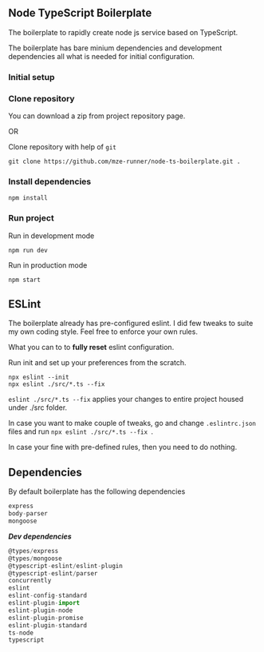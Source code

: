 ## Node TypeScript Boilerplate

The boilerplate to rapidly create node js service based on TypeScript.

The boilerplate has bare minium dependencies and development  dependencies all what is needed for initial configuration.

### Initial setup 

### Clone repository 

You can download a zip from project repository page.

OR

Clone repository with help of `git` 
```
git clone https://github.com/mze-runner/node-ts-boilerplate.git .
```

### Install dependencies 

```
npm install
```

### Run project

Run in development mode

```
npm run dev
```

Run in production mode 
```
npm start
```

## ESLint

The boilerplate already has pre-configured eslint. 
I did few tweaks to suite my own coding style. Feel free to enforce your own rules.

What you can to to **fully reset** eslint configuration.

Run init and set up your preferences from the scratch.
```
npx eslint --init
npx eslint ./src/*.ts --fix 
```
`eslint ./src/*.ts --fix` applies your changes to entire project housed under ./src folder. 

In case you want to make couple of tweaks, go and change `.eslintrc.json` files and run `npx eslint ./src/*.ts --fix `.

In case your fine with pre-defined rules, then you need to do nothing.

## Dependencies

By default boilerplate has the following dependencies

```javascript
express
body-parser
mongoose
```

***Dev dependencies***

```javascript
@types/express
@types/mongoose
@typescript-eslint/eslint-plugin
@typescript-eslint/parser
concurrently
eslint
eslint-config-standard
eslint-plugin-import
eslint-plugin-node
eslint-plugin-promise
eslint-plugin-standard
ts-node
typescript
```
